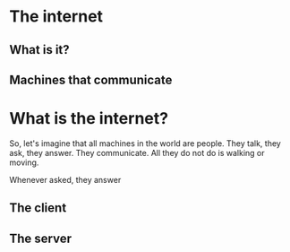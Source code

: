 # The internet

## What is it?

## Machines that communicate





# What is the internet?

So, let's imagine that all machines in the world are people.
They talk, they ask, they answer. They communicate. All they do not do
is walking or moving.

Whenever asked, they answer

## The client


## The server